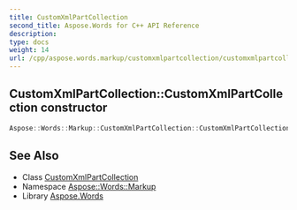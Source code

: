 ```yaml
---
title: CustomXmlPartCollection
second_title: Aspose.Words for C++ API Reference
description: 
type: docs
weight: 14
url: /cpp/aspose.words.markup/customxmlpartcollection/customxmlpartcollection/
---
```

## CustomXmlPartCollection::CustomXmlPartCollection constructor




```cpp
Aspose::Words::Markup::CustomXmlPartCollection::CustomXmlPartCollection()
```

## See Also

* Class [CustomXmlPartCollection](../)
* Namespace [Aspose::Words::Markup](../../)
* Library [Aspose.Words](../../../)
